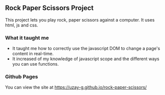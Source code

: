 ## Rock Paper Scissors Project
This project lets you play rock, paper scissors against a computer. It uses html, js and css.
### What it taught me
- It taught me how to correctly use the javascript DOM to change a page's content in real-time.
- It increased of my knowledge of javascript scope and the different ways you can use functions.

### Github Pages
You can view the site at https://uzay-g.github.io/rock-paper-scissors/